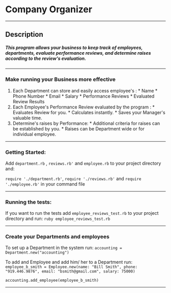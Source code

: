 # Company Organizer
___
## Description

##### This program allows your business to keep track of employees, departments, evaluate performance reviews, and determine raises according to the review's evaluation.
___
### Make running your Business more effective

  1. Each Department can store and easily access employee's :
    * Name
    * Phone Number
    * Email
    * Salary
    * Performance Reviews
    * Evaluated Review Results
  2.  Each Employee's Performance Review evaluated by the program :
    * Evaluates Review for you.
    * Calculates instantly.
    * Saves your Manager's valuable time.
  3. Determine's raises by Performance:
    * Additional criteria for raises can be established by you.
    * Raises can be Department wide or for individual employee.

___
### Getting Started:
Add `department.rb` , `reviews.rb'` and `employee.rb` to your project directory and:

`require './department.rb'`, `require './reviews.rb'` and `require './employee.rb'` in your command file
___
### Running the tests:
If you want to run the tests add `employee_reviews_test.rb` to your project directory and run:
`ruby employee_reviews_test.rb`
___
### Create your Departments and employees
To set up a Department in the system run:
`accounting = Department.new("accounting")`

To add and Employee and add him/ her to a Department run:
`employee_b_smith = Employee.new(name: "Bill Smith", phone: "919.446.9876", email: "bsmith@gmail.com", salary: 75000)`

`accounting.add_employee(employee_b_smith)`
___

###

